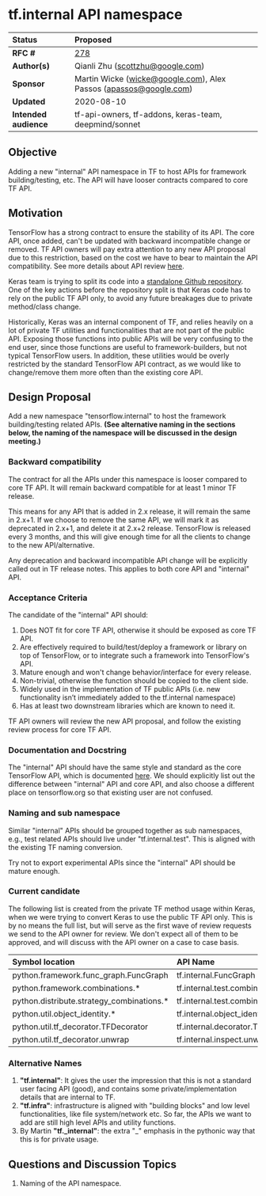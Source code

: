 # tf.internal API namespace

| Status        | Proposed |
:-------------- |:---------------------------------------------------- |
| **RFC #**     | [278](https://github.com/tensorflow/community/pull/278)|
| **Author(s)** | Qianli Zhu (scottzhu@google.com) |
| **Sponsor**   | Martin Wicke (wicke@google.com), Alex Passos (apassos@google.com)|
| **Updated**   | 2020-08-10                                           |
| **Intended audience**| tf-api-owners, tf-addons, keras-team, deepmind/sonnet|

## Objective

Adding a new "internal" API namespace in TF to host APIs for framework building/testing, etc. The API will have looser contracts compared to core TF API.

## Motivation

TensorFlow has a strong contract to ensure the stability of its API. The core 
API, once added, can't be updated with backward incompatible change or removed. 
TF API owners will pay extra attention to any new API proposal due to this 
restriction, based on the cost we have to bear to maintain the API 
compatibility. See more details about API review 
[here](https://github.com/tensorflow/community/blob/master/governance/api-reviews.md).

Keras team is trying to split its code into a [standalone Github repository](https://github.com/tensorflow/community/blob/master/rfcs/20200205-standalone-keras-repository.md). 
One of the key actions before the repository split is that Keras code has to 
rely on the public TF API only, to avoid any future breakages due to private 
method/class change.

Historically, Keras was an internal component of TF, and relies heavily on a lot
of private TF utilities and functionalities that are not part of the public API. 
Exposing those functions into public APIs will be very confusing to the end 
user, since those functions are useful to framework-builders, but not typical 
TensorFlow users. In addition, these utilities would be overly restricted by the 
standard TensorFlow API contract, as we would like to change/remove them more 
often than the existing core API.


## Design Proposal

Add a new namespace "tensorflow.internal" to host the framework building/testing 
related APIs. <b>(See alternative naming in the sections below, the naming of 
the namespace will be discussed in the design meeting.)</b>

### Backward compatibility
The contract for all the APIs under this namespace is looser compared to core TF
API. It will remain backward compatible for at least 1 minor TF release. 

This means for any API that is added in 2.x release, it will remain the same in 
2.x+1. If we choose to remove the same API, we will mark it as deprecated in 
2.x+1, and delete it at 2.x+2 release. TensorFlow is released every 3 months, 
and this will give enough time for all the clients to change to the new 
API/alternative.

Any deprecation and backward incompatible API change will be explicitly called 
out in TF release notes. This applies to both core API and "internal" API.

### Acceptance Criteria
The candidate of the "internal" API should:

1. Does NOT fit for core TF API, otherwise it should be exposed as core TF API.
1. Are effectively required to build/test/deploy a framework or library on top 
   of TensorFlow, or to integrate such a framework into TensorFlow's API.
1. Mature enough and won't change behavior/interface for every release. 
1. Non-trivial, otherwise the function should be copied to the client side.
1. Widely used in the implementation of TF public APIs (i.e. new functionality 
   isn’t immediately added to the tf.internal namespace)
1. Has at least two downstream libraries which are known to need it.

TF API owners will review the new API proposal, and follow the existing review 
process for core TF API.


### Documentation and Docstring
The "internal" API should have the same style and standard as the core 
TensorFlow API, which is documented [here](https://github.com/tensorflow/community/blob/master/governance/api-reviews.md#docstrings). 
We should explicitly list out the difference between "internal" API and core
API, and also choose a different place on tensorflow.org so that existing user 
are not confused.

### Naming and sub namespace
Similar "internal" APIs should be grouped together as sub namespaces, e.g., test 
related APIs should live under "tf.internal.test". This is aligned with the 
existing TF naming conversion.

Try not to export experimental APIs since the "internal" API should be mature 
enough.

### Current candidate
The following list is created from the private TF method usage within Keras, 
when we were trying to convert Keras to use the public TF API only. This is by 
no means the full list, but will serve as the first wave of review requests we 
send to the API owner for review. We don't expect all of them to be approved, 
and will discuss with the API owner on a case to case basis.

|Symbol location  |API Name  | 
:-------------- |:---------------------------------------------------- |
|python.framework.func_graph.FuncGraph |tf.internal.FuncGraph     |
|python.framework.combinations.*| tf.internal.test.combinations.* |
|python.distribute.strategy_combinations.* |tf.internal.test.combinations.* |
|python.util.object_identity.*|tf.internal.object_identity.* |
|python.util.tf_decorator.TFDecorator|tf.internal.decorator.TFDecorator |
|python.util.tf_decorator.unwrap|tf.internal.inspect.unwrap |

### Alternative Names
1. <b>"tf.internal"</b>: It gives the user the impression that this is not a 
   standard user facing API (good), and contains some private/implementation 
   details that are internal to TF. 
1. <b>"tf.infra"</b>: infrastructure is aligned with "building blocks" and low 
   level functionalities, like file system/network etc. So far, the APIs we want
   to add are still high level APIs and utility functions. 
1. By Martin <b>"tf.\_internal"</b>: the extra "_" emphasis in the pythonic way
   that this is for private usage.


## Questions and Discussion Topics

1. Naming of the API namespace.

